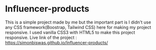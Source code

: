 # Influencer-products
This is a simple project made by me but the important part is I didn't use any CSS framework(Boostrap, Tailwind CSS) here for making my project responsive. I used vanilla CSS3 with HTML5 
to make this project responsive.
Live link of the project : https://simonbiswas.github.io/Influencer-products/
